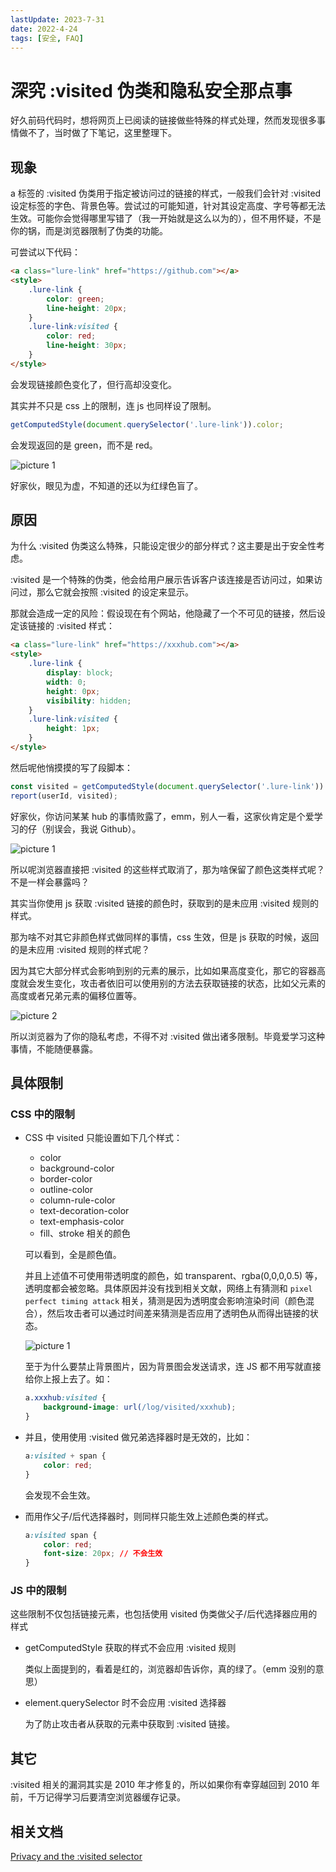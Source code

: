 ```yaml
---
lastUpdate: 2023-7-31
date: 2022-4-24
tags: [安全, FAQ]
---
```


# 深究 :visited 伪类和隐私安全那点事

好久前码代码时，想将网页上已阅读的链接做些特殊的样式处理，然而发现很多事情做不了，当时做了下笔记，这里整理下。

## 现象

a 标签的 :visited 伪类用于指定被访问过的链接的样式，一般我们会针对 :visited 设定标签的字色、背景色等。尝试过的可能知道，针对其设定高度、字号等都无法生效。可能你会觉得哪里写错了（我一开始就是这么以为的），但不用怀疑，不是你的锅，而是浏览器限制了伪类的功能。

可尝试以下代码：

```html
<a class="lure-link" href="https://github.com"></a>
<style>
    .lure-link {
        color: green;
        line-height: 20px;
    }
    .lure-link:visited {
        color: red;
        line-height: 30px;
    }
</style>
```

会发现链接颜色变化了，但行高却没变化。

其实并不只是 css 上的限制，连 js 也同样设了限制。

```js
getComputedStyle(document.querySelector('.lure-link')).color;
```

会发现返回的是 green，而不是 red。

![picture 1](https://stg.heyfe.org/images/emot-amazing.png)

好家伙，眼见为虚，不知道的还以为红绿色盲了。

## 原因

为什么 :visited 伪类这么特殊，只能设定很少的部分样式？这主要是出于安全性考虑。

:visited 是一个特殊的伪类，他会给用户展示告诉客户该连接是否访问过，如果访问过，那么它就会按照 :visited 的设定来显示。

那就会造成一定的风险：假设现在有个网站，他隐藏了一个不可见的链接，然后设定该链接的 :visited 样式：

```html
<a class="lure-link" href="https://xxxhub.com"></a>
<style>
    .lure-link {
        display: block;
        width: 0;
        height: 0px;
        visibility: hidden;
    }
    .lure-link:visited {
        height: 1px;
    }
</style>
```

然后呢他悄摸摸的写了段脚本：

```js
const visited = getComputedStyle(document.querySelector('.lure-link')).height === '0px';
report(userId, visited);
```

好家伙，你访问某某 hub 的事情败露了，emm，别人一看，这家伙肯定是个爱学习的仔（别误会，我说 Github）。

![picture 1](https://stg.heyfe.org/images/emot-sbz.jpg)

所以呢浏览器直接把 :visited 的这些样式取消了，那为啥保留了颜色这类样式呢？不是一样会暴露吗？

其实当你使用 js 获取 :visited 链接的颜色时，获取到的是未应用 :visited 规则的样式。

那为啥不对其它非颜色样式做同样的事情，css 生效，但是 js 获取的时候，返回的是未应用 :visited 规则的样式呢？

因为其它大部分样式会影响到别的元素的展示，比如如果高度变化，那它的容器高度就会发生变化，攻击者依旧可以使用别的方法去获取链接的状态，比如父元素的高度或者兄弟元素的偏移位置等。

![picture 2](https://stg.heyfe.org/images/emot-hjh.png)

所以浏览器为了你的隐私考虑，不得不对 :visited 做出诸多限制。毕竟爱学习这种事情，不能随便暴露。

## 具体限制

### CSS 中的限制

-   CSS 中 visited 只能设置如下几个样式：

    -   color
    -   background-color
    -   border-color
    -   outline-color
    -   column-rule-color
    -   text-decoration-color
    -   text-emphasis-color
    -   fill、stroke 相关的颜色

    可以看到，全是颜色值。

    并且上述值不可使用带透明度的颜色，如 transparent、rgba(0,0,0,0.5) 等，透明度都会被忽略。具体原因并没有找到相关文献，网络上有猜测和 `pixel perfect timing attack` 相关，猜测是因为透明度会影响渲染时间（颜色混合），然后攻击者可以通过时间差来猜测是否应用了透明色从而得出链接的状态。

    ![picture 1](https://stg.heyfe.org/images/emot-amazing.png)

    至于为什么要禁止背景图片，因为背景图会发送请求，连 JS 都不用写就直接给你上报上去了。如：

    ```css
    a.xxxhub:visited {
        background-image: url(/log/visited/xxxhub);
    }
    ```

-   并且，使用使用 :visited 做兄弟选择器时是无效的，比如：

    ```css
    a:visited + span {
        color: red;
    }
    ```

    会发现不会生效。

-   而用作父子/后代选择器时，则同样只能生效上述颜色类的样式。

    ```css
    a:visited span {
        color: red;
        font-size: 20px; // 不会生效
    }
    ```

### JS 中的限制

这些限制不仅包括链接元素，也包括使用 visited 伪类做父子/后代选择器应用的样式

-   getComputedStyle 获取的样式不会应用 :visited 规则

    类似上面提到的，看着是红的，浏览器却告诉你，真的绿了。（emm 没别的意思）

-   element.querySelector 时不会应用 :visited 选择器

    为了防止攻击者从获取的元素中获取到 :visited 链接。

## 其它

:visited 相关的漏洞其实是 2010 年才修复的，所以如果你有幸穿越回到 2010 年前，千万记得学习后要清空浏览器缓存记录。

## 相关文档

[Privacy and the :visited selector](https://developer.mozilla.org/en-US/docs/Web/CSS/Privacy_and_the_:visited_selector)
